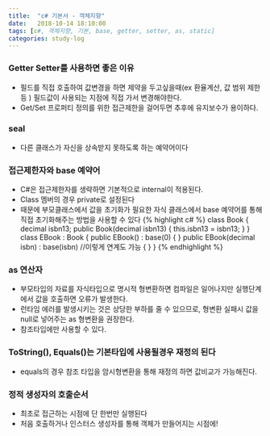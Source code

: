 ```yaml
---
title:  "c# 기본서 - 객체지향"
date:   2018-10-14 18:10:00
tags: [c#, 객체지향, 기본, base, getter, setter, as, static]
categories: study-log
---
```


### Getter Setter를 사용하면 좋은 이유
- 필드를 직접 호출하여 값변경을 하면 제약을 두고싶을때(ex 환율계산, 값 범위 제한 등 ) 필드값이 사용되는 지점에 직접 가서 변경해야한다.
- Get/Set 프로퍼티 정의를 위한 접근제한을 걸어두면 추후에 유지보수가 용이하다.


### seal
- 다른 클래스가 자신을 상속받지 못하도록 하는 예약어이다


### 접근제한자와 base 예약어
- C#은 접근제한자를 생략하면 기본적으로 internal이 적용된다.
- Class 멤버의 경우 private로 설정된다
- 때문에 부모클래스에서 값을 초기화가 필요한 자식 클래스에서 base 예약어를 통해 직접 초기화해주는 방법을 사용할 수 있다
{% highlight c# %}
class Book
{
    decimal isbn13;
    public Book(decimal isbn13)
    {
        this.isbn13 = isbn13;
    }
}
class EBook : Book
{
    public EBook() : base(0)
    {
    }
    public EBook(decimal isbn) : base(isbn) //이렇게 연계도 가능
    {
    }
}
{% endhighlight %}

### as 연산자
- 부모타입의 자료를 자식타입으로 명시적 형변환하면 컴파일은 일어나지만 실행단계에서 값을 호출하면 오류가 발생한다.
- 런타임 에러를 발생시키는 것은 상당한 부하를 줄 수 있으므로, 형변환 실패시 값을 null로 넣어주는 as 형변환을 권장한다.
- 참조타입에만 사용할 수 있다.

### ToString(), Equals()는 기본타입에 사용될경우 재정의 된다
- equals의 경우 참조 타입을 암시형변환을 통해 재정의 하면 값비교가 가능해진다.

### 정적 생성자의 호출순서
- 최초로 접근하는 시점에 단 한번만 실행된다
- 처음 호출하거나 인스터스 생성자를 통해 객체가 만들어지는 시점에!